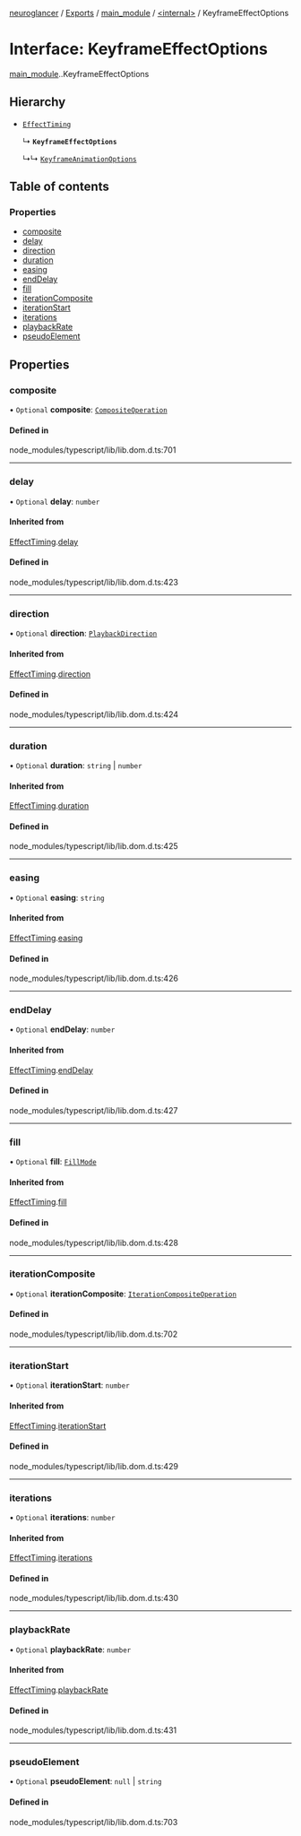 [neuroglancer](../README.md) / [Exports](../modules.md) / [main\_module](../modules/main_module.md) / [<internal\>](../modules/main_module._internal_.md) / KeyframeEffectOptions

# Interface: KeyframeEffectOptions

[main_module](../modules/main_module.md).[<internal>](../modules/main_module._internal_.md).KeyframeEffectOptions

## Hierarchy

- [`EffectTiming`](main_module._internal_.EffectTiming.md)

  ↳ **`KeyframeEffectOptions`**

  ↳↳ [`KeyframeAnimationOptions`](main_module._internal_.KeyframeAnimationOptions.md)

## Table of contents

### Properties

- [composite](main_module._internal_.KeyframeEffectOptions.md#composite)
- [delay](main_module._internal_.KeyframeEffectOptions.md#delay)
- [direction](main_module._internal_.KeyframeEffectOptions.md#direction)
- [duration](main_module._internal_.KeyframeEffectOptions.md#duration)
- [easing](main_module._internal_.KeyframeEffectOptions.md#easing)
- [endDelay](main_module._internal_.KeyframeEffectOptions.md#enddelay)
- [fill](main_module._internal_.KeyframeEffectOptions.md#fill)
- [iterationComposite](main_module._internal_.KeyframeEffectOptions.md#iterationcomposite)
- [iterationStart](main_module._internal_.KeyframeEffectOptions.md#iterationstart)
- [iterations](main_module._internal_.KeyframeEffectOptions.md#iterations)
- [playbackRate](main_module._internal_.KeyframeEffectOptions.md#playbackrate)
- [pseudoElement](main_module._internal_.KeyframeEffectOptions.md#pseudoelement)

## Properties

### composite

• `Optional` **composite**: [`CompositeOperation`](../modules/main_module._internal_.md#compositeoperation)

#### Defined in

node_modules/typescript/lib/lib.dom.d.ts:701

___

### delay

• `Optional` **delay**: `number`

#### Inherited from

[EffectTiming](main_module._internal_.EffectTiming.md).[delay](main_module._internal_.EffectTiming.md#delay)

#### Defined in

node_modules/typescript/lib/lib.dom.d.ts:423

___

### direction

• `Optional` **direction**: [`PlaybackDirection`](../modules/main_module._internal_.md#playbackdirection)

#### Inherited from

[EffectTiming](main_module._internal_.EffectTiming.md).[direction](main_module._internal_.EffectTiming.md#direction)

#### Defined in

node_modules/typescript/lib/lib.dom.d.ts:424

___

### duration

• `Optional` **duration**: `string` \| `number`

#### Inherited from

[EffectTiming](main_module._internal_.EffectTiming.md).[duration](main_module._internal_.EffectTiming.md#duration)

#### Defined in

node_modules/typescript/lib/lib.dom.d.ts:425

___

### easing

• `Optional` **easing**: `string`

#### Inherited from

[EffectTiming](main_module._internal_.EffectTiming.md).[easing](main_module._internal_.EffectTiming.md#easing)

#### Defined in

node_modules/typescript/lib/lib.dom.d.ts:426

___

### endDelay

• `Optional` **endDelay**: `number`

#### Inherited from

[EffectTiming](main_module._internal_.EffectTiming.md).[endDelay](main_module._internal_.EffectTiming.md#enddelay)

#### Defined in

node_modules/typescript/lib/lib.dom.d.ts:427

___

### fill

• `Optional` **fill**: [`FillMode`](../modules/main_module._internal_.md#fillmode)

#### Inherited from

[EffectTiming](main_module._internal_.EffectTiming.md).[fill](main_module._internal_.EffectTiming.md#fill)

#### Defined in

node_modules/typescript/lib/lib.dom.d.ts:428

___

### iterationComposite

• `Optional` **iterationComposite**: [`IterationCompositeOperation`](../modules/main_module._internal_.md#iterationcompositeoperation)

#### Defined in

node_modules/typescript/lib/lib.dom.d.ts:702

___

### iterationStart

• `Optional` **iterationStart**: `number`

#### Inherited from

[EffectTiming](main_module._internal_.EffectTiming.md).[iterationStart](main_module._internal_.EffectTiming.md#iterationstart)

#### Defined in

node_modules/typescript/lib/lib.dom.d.ts:429

___

### iterations

• `Optional` **iterations**: `number`

#### Inherited from

[EffectTiming](main_module._internal_.EffectTiming.md).[iterations](main_module._internal_.EffectTiming.md#iterations)

#### Defined in

node_modules/typescript/lib/lib.dom.d.ts:430

___

### playbackRate

• `Optional` **playbackRate**: `number`

#### Inherited from

[EffectTiming](main_module._internal_.EffectTiming.md).[playbackRate](main_module._internal_.EffectTiming.md#playbackrate)

#### Defined in

node_modules/typescript/lib/lib.dom.d.ts:431

___

### pseudoElement

• `Optional` **pseudoElement**: ``null`` \| `string`

#### Defined in

node_modules/typescript/lib/lib.dom.d.ts:703
